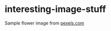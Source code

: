 # interesting-image-stuff

Sample flower image from [pexels.com](https://images.pexels.com/photos/736230/pexels-photo-736230.jpeg?auto=compress&cs=tinysrgb&dpr=1&w=500)
